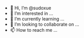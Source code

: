 - 👋 Hi, I’m @sudoxue
- 👀 I’m interested in ...
- 🌱 I’m currently learning ...
- 💞️ I’m looking to collaborate on ...
- 📫 How to reach me ...

<!---
sudoxue/sudoxue is a ✨ special ✨ repository because its `README.md` (this file) appears on your GitHub profile.
You can click the Preview link to take a look at your changes.
--->
